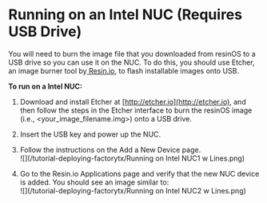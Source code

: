 # Running on an Intel NUC \(Requires USB Drive\)

You will need to burn the image file that you downloaded from resinOS to a USB drive so you can use it on the NUC. To do this, you should use Etcher, an image burner tool by[ Resin.io](http://resin.io), to flash installable images onto USB.

**To run on a Intel NUC:**

1. Download and install Etcher at [http://etcher.io](http://etcher.io), and then follow the steps in the Etcher interface to burn the resinOS image \(i.e., &lt;your\_image\_filename.img&gt;\) onto a USB drive.

2. Insert the USB key and power up the NUC.

3. Follow the instructions on the Add a New Device page.  
   ![](/tutorial-deploying-factorytx/Running on Intel NUC1 w Lines.png)

4. Go to the Resin.io Applications page and verify that the new NUC device is added. You should see an image similar to:  
   ![](/tutorial-deploying-factorytx/Running on Intel NUC2 w Lines.png)



